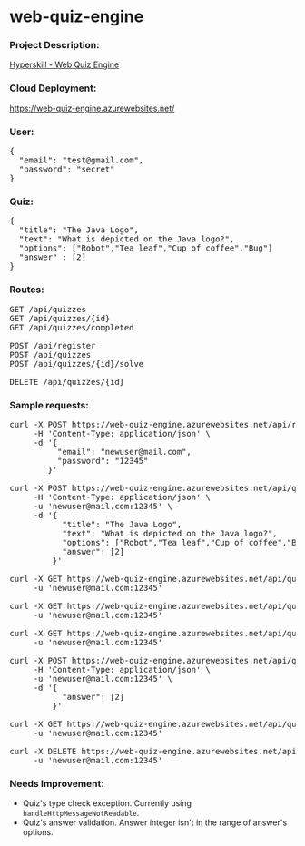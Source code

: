 # web-quiz-engine

### Project Description:
[Hyperskill - Web Quiz Engine](https://hyperskill.org/projects/91?track=1)

### Cloud Deployment:
https://web-quiz-engine.azurewebsites.net/

### User:
<pre>
{
  "email": "test@gmail.com",
  "password": "secret"
}
</pre>

### Quiz:
<pre>
{  
  "title": "The Java Logo",  
  "text": "What is depicted on the Java logo?",  
  "options": ["Robot","Tea leaf","Cup of coffee","Bug"]  
  "answer" : [2]
}
</pre>

### Routes:
<pre>
GET /api/quizzes  
GET /api/quizzes/{id}  
GET /api/quizzes/completed  

POST /api/register
POST /api/quizzes  
POST /api/quizzes/{id}/solve  

DELETE /api/quizzes/{id}
</pre>


### Sample requests:
<pre>
curl -X POST https://web-quiz-engine.azurewebsites.net/api/register \
     -H 'Content-Type: application/json' \
     -d '{
          "email": "newuser@mail.com",
          "password": "12345"
        }'

curl -X POST https://web-quiz-engine.azurewebsites.net/api/quizzes \
     -H 'Content-Type: application/json' \
     -u 'newuser@mail.com:12345' \
     -d '{
           "title": "The Java Logo",
           "text": "What is depicted on the Java logo?",
           "options": ["Robot","Tea leaf","Cup of coffee","Bug"],
           "answer": [2]
         }'

curl -X GET https://web-quiz-engine.azurewebsites.net/api/quizzes \
     -u 'newuser@mail.com:12345'
     
curl -X GET https://web-quiz-engine.azurewebsites.net/api/quizzes/?page=0&pageSize=5 \
     -u 'newuser@mail.com:12345'     

curl -X GET https://web-quiz-engine.azurewebsites.net/api/quizzes/1 \
     -u 'newuser@mail.com:12345'

curl -X POST https://web-quiz-engine.azurewebsites.net/api/quizzes/1/solve \
     -H 'Content-Type: application/json' \
     -u 'newuser@mail.com:12345' \
     -d '{
           "answer": [2]
         }'

curl -X GET https://web-quiz-engine.azurewebsites.net/api/quizzes/completed \
     -u 'newuser@mail.com:12345'

curl -X DELETE https://web-quiz-engine.azurewebsites.net/api/quizzes/1 \
     -u 'newuser@mail.com:12345'
</pre>

### Needs Improvement:
- Quiz's type check exception. Currently using `handleHttpMessageNotReadable`.
- Quiz's answer validation. Answer integer isn't in the range of answer's options.
